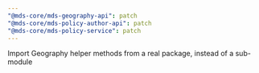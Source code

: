 ```yaml
---
"@mds-core/mds-geography-api": patch
"@mds-core/mds-policy-author-api": patch
"@mds-core/mds-policy-service": patch
---
```


Import Geography helper methods from a real package, instead of a sub-module
